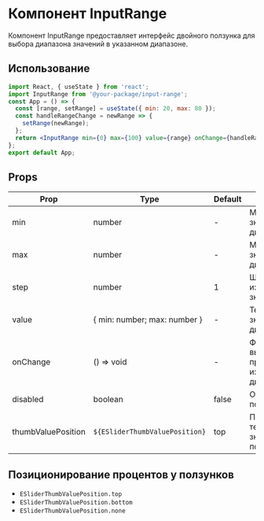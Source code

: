 # Компонент InputRange

Компонент InputRange предоставляет интерфейс двойного ползунка для выбора диапазона значений в указанном диапазоне.

## Использование

```jsx
import React, { useState } from 'react';
import InputRange from '@your-package/input-range';
const App = () => {
  const [range, setRange] = useState({ min: 20, max: 80 });
  const handleRangeChange = newRange => {
    setRange(newRange);
  };
  return <InputRange min={0} max={100} value={range} onChange={handleRangeChange} step={5} thumbValuePosition="top" />;
};
export default App;
```

## Props

| Prop               | Type                           | Default | Description                                 |
| ------------------ | ------------------------------ | ------- | ------------------------------------------- |
| min                | number                         | -       | Минимальное значение диапазона              |
| max                | number                         | -       | Максимальное значение диапазона             |
| step               | number                         | 1       | Шаг изменения значения                      |
| value              | { min: number; max: number }   | -       | Текущее значение диапазона                  |
| onChange           | () => void                     | -       | Функция, вызываемая при изменении диапазона |
| disabled           | boolean                        | false   | Отключает ползунок                          |
| thumbValuePosition | `${ESliderThumbValuePosition}` | top     | Позиция текущего значения ползунка          |

## Позиционирование процентов у ползунков

- `ESliderThumbValuePosition.top`
- `ESliderThumbValuePosition.bottom`
- `ESliderThumbValuePosition.none`
